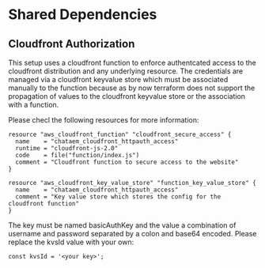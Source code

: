 # Shared Dependencies 

## Cloudfront Authorization
This setup uses a cloudfront function to enforce authentcated access to the cloudfront distribution and any underlying 
resource.
The credentials are managed via a cloudfront keyvalue store which must be associated manually to the function
because as by now terraform does not support the propagation of values to the cloudfront keyvalue store or
the association with a function.

Please checl the following resources for more information:

    resource "aws_cloudfront_function" "cloudfront_secure_access" {
      name    = "chataem_cloudfront_httpauth_access"
      runtime = "cloudfront-js-2.0"
      code    = file("function/index.js")
      comment = "Cloudfront function to secure access to the website"
    }

    resource "aws_cloudfront_key_value_store" "function_key_value_store" {
      name    = "chataem_cloudfront_httpauth_access"
      comment = "Key value store which stores the config for the cloudfront function"
    }

The key must be named basicAuthKey  and the value a combination of username and password separated by a colon and base64 encoded.
Please replace the kvsId value with your own:

    const kvsId = '<your key>';
